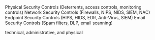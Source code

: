Physical Security Controls (Deterrents, access controls, monitoring controls)
Network Security Controls (Firewalls, NIPS, NIDS, SIEM, NAC)
Endpoint Security Controls (HIPS, HIDS, EDR, Anti-Virus, SIEM)
Email Security Controls (Spam filters, DLP, email scanning)


technical, administrative, and physical

